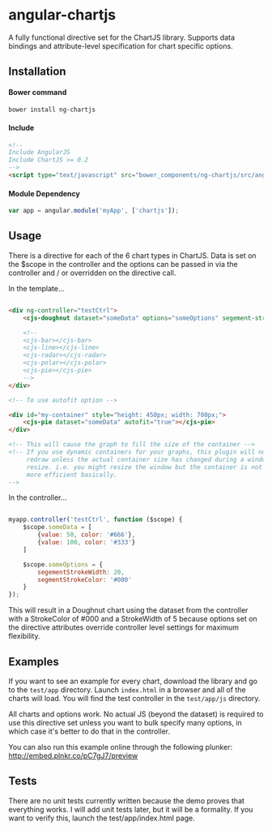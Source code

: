 # angular-chartjs

A fully functional directive set for the ChartJS library. Supports data bindings and attribute-level specification for chart specific options.

## Installation


#### Bower command

```bash
bower install ng-chartjs
```

#### Include


```html
<!-- 
Include AngularJS
Include ChartJS >= 0.2
-->
<script type="text/javascript" src="bower_components/ng-chartjs/src/angular-chartjs.js"></script>
```

#### Module Dependency

```javascript
var app = angular.module('myApp', ['chartjs']);
```

## Usage

There is a directive for each of the 6 chart types in ChartJS. Data is set on the $scope in the controller and the options can be passed in via the controller and / or overridden on the directive call.

In the template...

```html

<div ng-controller="testCtrl">
	<cjs-doughnut dataset="someData" options="someOptions" segement-stroke-width="5"></cjs-doughnut>

	<!--
	<cjs-bar></cjs-bar>
	<cjs-line></cjs-line>
	<cjs-radar></cjs-radar>
	<cjs-polar></cjs-polar>
	<cjs-pie></cjs-pie>
	-->
</div>

<!-- To use autofit option -->

<div id="my-container" style="height: 450px; width: 700px;">
	<cjs-pie dataset="someData" autofit="true"></cjs-pie>
</div>

<!-- This will cause the graph to fill the size of the container -->
<!-- If you use dynamic containers for your graphs, this plugin will not
	 redraw unless the actual container size has changed during a window
	 resize. i.e. you might resize the window but the container is not impacted.
	 more efficient basically.
-->

```

In the controller...

```javascript

myapp.controller('testCtrl', function ($scope) {
	$scope.someData = [
		{value: 50, color: '#666'},
		{value: 100, color: '#333'}
	]

	$scope.someOptions = {
		segementStrokeWidth: 20,
		segmentStrokeColor: '#000'
	}
});
```

This will result in a Doughnut chart using the dataset from the controller with a StrokeColor of #000 and a StrokeWidth of 5 because options set on the directive attributes override controller level settings for maximum flexibility.

## Examples

If you want to see an example for every chart, download the library and go to the ```test/app``` directory. Launch ```index.html``` in a browser and all of the charts will load. You will find the test controller in the ```test/app/js``` directory.

All charts and options work. No actual JS (beyond the dataset) is required to use this directive set unless you want to bulk specify many options, in which case it's better to do that in the controller.

You can also run this example online through the following plunker: http://embed.plnkr.co/pC7gJ7/preview


## Tests

There are no unit tests currently written because the demo proves that everything works. I will add unit tests later, but it will be a formality. If you want to verify this, launch the test/app/index.html page.



